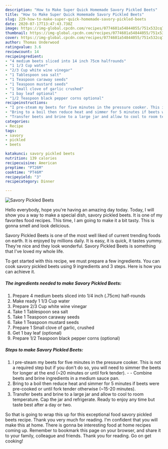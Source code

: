 ```yaml
---
description: "How to Make Super Quick Homemade Savory Pickled Beets"
title: "How to Make Super Quick Homemade Savory Pickled Beets"
slug: 229-how-to-make-super-quick-homemade-savory-pickled-beets
date: 2020-07-17T13:47:43.738Z
image: https://img-global.cpcdn.com/recipes/0774601a54844055/751x532cq70/savory-pickled-beets-recipe-main-photo.jpg
thumbnail: https://img-global.cpcdn.com/recipes/0774601a54844055/751x532cq70/savory-pickled-beets-recipe-main-photo.jpg
cover: https://img-global.cpcdn.com/recipes/0774601a54844055/751x532cq70/savory-pickled-beets-recipe-main-photo.jpg
author: Thomas Underwood
ratingvalue: 3.6
reviewcount: 14
recipeingredient:
- "4 medium beets sliced into 14 inch 75cm halfrounds"
- "1 1/3 Cup water"
- "2/3 Cup white wine vinegar"
- "1 Tablespoon sea salt"
- "1 Teaspoon caraway seeds"
- "1 Teaspoon mustard seeds"
- "1 Small clove of garlic crushed"
- "1 bay leaf optional"
- "1/2 Teaspoon black pepper corns optional"
recipeinstructions:
- "I pre-steam my beets for five minutes in the pressure cooker. This is not a required step but if you don&#39;t do so, you will need to simmer the beets for longer at the end (~20 minutes or until fork tender).  Combine beets and brine ingredients in a medium sauce pan."
- "Bring to a boil then reduce heat and simmer for 5 minutes if beets were pre-cooked or until fork tender otherwise (~15-20 minutes)."
- "Transfer beets and brine to a large jar and allow to cool to room temperature. Cap the jar and refrigerate. Ready to enjoy any time but taste best after a day or two."
categories:
- Recipe
tags:
- savory
- pickled
- beets

katakunci: savory pickled beets 
nutrition: 139 calories
recipecuisine: American
preptime: "PT26M"
cooktime: "PT46M"
recipeyield: "3"
recipecategory: Dinner

---
```



![Savory Pickled Beets](https://img-global.cpcdn.com/recipes/0774601a54844055/751x532cq70/savory-pickled-beets-recipe-main-photo.jpg)

Hello everybody, hope you're having an amazing day today. Today, I will show you a way to make a special dish, savory pickled beets. It is one of my favorites food recipes. This time, I am going to make it a bit tasty. This is gonna smell and look delicious.

Savory Pickled Beets is one of the most well liked of current trending foods on earth. It is enjoyed by millions daily. It is easy, it is quick, it tastes yummy. They're nice and they look wonderful. Savory Pickled Beets is something that I've loved my whole life.




To get started with this recipe, we must prepare a few ingredients. You can cook savory pickled beets using 9 ingredients and 3 steps. Here is how you can achieve it.

<!--inarticleads1-->

##### The ingredients needed to make Savory Pickled Beets:

1. Prepare 4 medium beets sliced into 1/4 inch (.75cm) half-rounds
1. Make ready 1 1/3 Cup water
1. Prepare 2/3 Cup white wine vinegar
1. Take 1 Tablespoon sea salt
1. Take 1 Teaspoon caraway seeds
1. Take 1 Teaspoon mustard seeds
1. Prepare 1 Small clove of garlic, crushed
1. Get 1 bay leaf (optional)
1. Prepare 1/2 Teaspoon black pepper corns (optional)




<!--inarticleads2-->

##### Steps to make Savory Pickled Beets:

1. I pre-steam my beets for five minutes in the pressure cooker. This is not a required step but if you don&#39;t do so, you will need to simmer the beets for longer at the end (~20 minutes or until fork tender). -  - Combine beets and brine ingredients in a medium sauce pan.
1. Bring to a boil then reduce heat and simmer for 5 minutes if beets were pre-cooked or until fork tender otherwise (~15-20 minutes).
1. Transfer beets and brine to a large jar and allow to cool to room temperature. Cap the jar and refrigerate. Ready to enjoy any time but taste best after a day or two.




So that is going to wrap this up for this exceptional food savory pickled beets recipe. Thank you very much for reading. I'm confident that you will make this at home. There is gonna be interesting food at home recipes coming up. Remember to bookmark this page on your browser, and share it to your family, colleague and friends. Thank you for reading. Go on get cooking!
